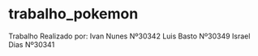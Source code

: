 # trabalho_pokemon

Trabalho Realizado por:
Ivan Nunes Nº30342
Luis Basto Nº30349
Israel Dias Nº30341

